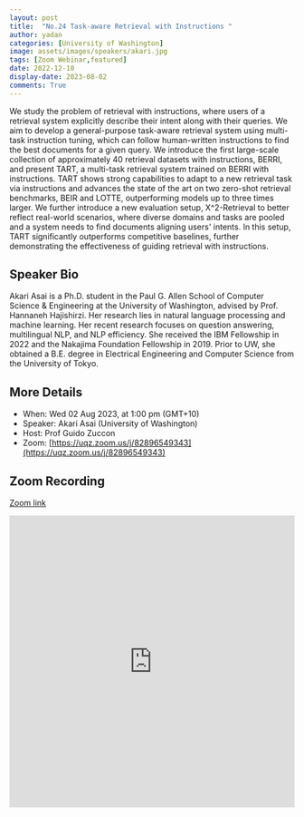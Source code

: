 ```yaml
---
layout: post
title:  "No.24 Task-aware Retrieval with Instructions "
author: yadan
categories: [University of Washington]
image: assets/images/speakers/akari.jpg
tags: [Zoom Webinar,featured]
date: 2022-12-10
display-date: 2023-08-02
comments: True
---
```

We study the problem of retrieval with instructions, where users of a retrieval system explicitly describe their intent along with their queries. We aim to develop a general-purpose task-aware retrieval system using multi-task instruction tuning, which can follow human-written instructions to find the best documents for a given query. We introduce the first large-scale collection of approximately 40 retrieval datasets with instructions, BERRI, and present TART, a multi-task retrieval system trained on BERRI with instructions. TART shows strong capabilities to adapt to a new retrieval task via instructions and advances the state of the art on two zero-shot retrieval benchmarks, BEIR and LOTTE, outperforming models up to three times larger. We further introduce a new evaluation setup, X^2-Retrieval to better reflect real-world scenarios, where diverse domains and tasks are pooled and a system needs to find documents aligning users' intents. In this setup, TART significantly outperforms competitive baselines, further demonstrating the effectiveness of guiding retrieval with instructions.


## Speaker Bio
Akari Asai is a Ph.D. student in the Paul G. Allen School of Computer Science & Engineering at the University of Washington, advised by Prof. Hannaneh Hajishirzi. Her research lies in natural language processing and machine learning. Her recent research focuses on question answering, multilingual NLP, and NLP efficiency. She received the IBM Fellowship in 2022 and the Nakajima Foundation Fellowship in 2019. Prior to UW, she obtained a B.E. degree in Electrical Engineering and Computer Science from the University of Tokyo.

## More Details
+ When: Wed 02 Aug 2023, at 1:00 pm (GMT+10)
+ Speaker: Akari Asai (University of Washington)
+ Host: Prof Guido Zuccon
+ Zoom: [https://uqz.zoom.us/j/82896549343](https://uqz.zoom.us/j/82896549343)




## Zoom Recording
[Zoom link](https://uqz.zoom.us/rec/share/7As4CLLjuJJVqO35--KjqC84Yj3TV1D0i5lTyauUbT7HKwXuvRYSAQHZMQyvX-cU.oNJEb4IFpSfhyNr8)
<p><iframe style="width:100%;" height="515"  src="https://youtu.be/M0novA72H2U" title="YouTube video player" frameborder="0" allow="accelerometer; autoplay; clipboard-write; encrypted-media; gyroscope; picture-in-picture; web-share" allowfullscreen></iframe></p>
